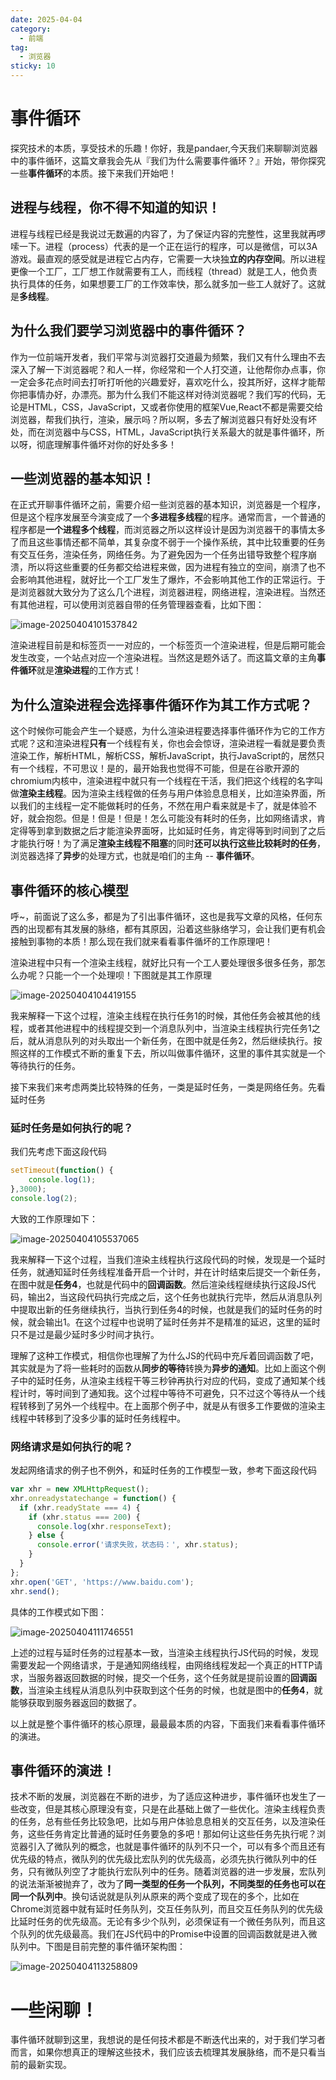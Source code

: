 ```yaml
---
date: 2025-04-04
category:
  - 前端
tag:
  - 浏览器
sticky: 10
---
```


# 事件循环

探究技术的本质，享受技术的乐趣！你好，我是pandaer,今天我们来聊聊浏览器中的事件循环，这篇文章我会先从『我们为什么需要事件循环？』开始，带你探究一些**事件循环**的本质。接下来我们开始吧！

## 进程与线程，你不得不知道的知识！

进程与线程已经是我说过无数遍的内容了，为了保证内容的完整性，这里我就再啰嗦一下。进程（process）代表的是一个正在运行的程序，可以是微信，可以3A游戏。最直观的感受就是进程它占内存，它需要一大块独**立的内存空间**。所以进程更像一个工厂，工厂想工作就需要有工人，而线程（thread）就是工人，他负责执行具体的任务，如果想要工厂的工作效率快，那么就多加一些工人就好了。这就是**多线程**。

## 为什么我们要学习浏览器中的事件循环？

作为一位前端开发者，我们平常与浏览器打交道最为频繁，我们又有什么理由不去深入了解一下浏览器呢？和人一样，你经常和一个人打交道，让他帮你办点事，你一定会多花点时间去打听打听他的兴趣爱好，喜欢吃什么，投其所好，这样才能帮你把事情办好，办漂亮。那为什么我们不能这样对待浏览器呢？我们写的代码，无论是HTML，CSS，JavaScript，又或者你使用的框架Vue,React不都是需要交给浏览器，帮我们执行，渲染，展示吗？所以啊，多去了解浏览器只有好处没有坏处，而在浏览器中与CSS，HTML，JavaScript执行关系最大的就是事件循环，所以呀，彻底理解事件循坏对你的好处多多！

## 一些浏览器的基本知识！

在正式开聊事件循环之前，需要介绍一些浏览器的基本知识，浏览器是一个程序，但是这个程序发展至今演变成了一个**多进程多线程**的程序。通常而言，一个普通的程序都是**一个进程多个线程**，而浏览器之所以这样设计是因为浏览器干的事情太多了而且这些事情还都不简单，其复杂度不弱于一个操作系统，其中比较重要的任务有交互任务，渲染任务，网络任务。为了避免因为一个任务出错导致整个程序崩溃，所以将这些重要的任务都交给进程来做，因为进程有独立的空间，崩溃了也不会影响其他进程，就好比一个工厂发生了爆炸，不会影响其他工作的正常运行。于是浏览器就大致分为了这么几个进程，浏览器进程，网络进程，渲染进程。当然还有其他进程，可以使用浏览器自带的任务管理器查看，比如下图：

![image-20250404101537842](./images/image-20250404101537842.png)

渲染进程目前是和标签页一一对应的，一个标签页一个渲染进程，但是后期可能会发生改变，一个站点对应一个渲染进程。当然这是题外话了。而这篇文章的主角**事件循环**就是**渲染进程**的工作方式！

## 为什么渲染进程会选择事件循环作为其工作方式呢？

这个时候你可能会产生一个疑惑，为什么渲染进程要选择事件循环作为它的工作方式呢？这和渲染进程**只有**一个线程有关，你也会会惊讶，渲染进程一看就是要负责渲染工作，解析HTML，解析CSS，解析JavaScript，执行JavaScript的，居然只有一个线程，不可思议！是的，最开始我也觉得不可能，但是在谷歌开源的chromium内核中，渲染进程中就只有一个线程在干活，我们把这个线程的名字叫做**渲染主线程**。因为渲染主线程做的任务与用户体验息息相关，比如渲染界面，所以我们的主线程一定不能做耗时的任务，不然在用户看来就是卡了，就是体验不好，就会抱怨。但是！但是！但是！怎么可能没有耗时的任务，比如网络请求，肯定得等到拿到数据之后才能渲染界面呀，比如延时任务，肯定得等到时间到了之后才能执行呀！为了满足**渲染主线程不阻塞**的同时**还可以执行这些比较耗时的任务**，浏览器选择了**异步**的处理方式，也就是咱们的主角 -- **事件循环**。

## 事件循环的核心模型

呼~，前面说了这么多，都是为了引出事件循环，这也是我写文章的风格，任何东西的出现都有其发展的脉络，都有其原因，沿着这些脉络学习，会让我们更有机会接触到事物的本质！那么现在我们就来看看事件循坏的工作原理吧！

渲染进程中只有一个渲染主线程，就好比只有一个工人要处理很多很多任务，那怎么办呢？只能一个一个处理呗！下图就是其工作原理

![image-20250404104419155](./images/image-20250404104419155.png)

我来解释一下这个过程，渲染主线程在执行任务1的时候，其他任务会被其他的线程，或者其他进程中的线程提交到一个消息队列中，当渲染主线程执行完任务1之后，就从消息队列的对头取出一个新任务，在图中就是任务2，然后继续执行。按照这样的工作模式不断的重复下去，所以叫做事件循环，这里的事件其实就是一个等待执行的任务。

接下来我们来考虑两类比较特殊的任务，一类是延时任务，一类是网络任务。先看延时任务

### 延时任务是如何执行的呢？

我们先考虑下面这段代码

```js
setTimeout(function() {
    console.log(1);
},3000);
console.log(2);
```

大致的工作原理如下：

![image-20250404105537065](./images/image-20250404105537065.png)

我来解释一下这个过程，当我们渲染主线程执行这段代码的时候，发现是一个延时任务，就通知延时任务线程准备开启一个计时，并在计时结束后提交一个新任务，在图中就是**任务4**，也就是代码中的**回调函数**。然后渲染线程继续执行这段JS代码，输出2，当这段代码执行完成之后，这个任务也就执行完毕，然后从消息队列中提取出新的任务继续执行，当执行到任务4的时候，也就是我们的延时任务的时候，就会输出1。在这个过程中也说明了延时任务并不是精准的延迟，这里的延时只不是过是最少延时多少时间才执行。

理解了这种工作模式，相信你也理解了为什么JS的代码中充斥着回调函数了吧，其实就是为了将一些耗时的函数从**同步的等待**转换为**异步的通知**。比如上面这个例子中的延时任务，从渲染主线程干等三秒钟再执行对应的代码，变成了通知某个线程计时，等时间到了通知我。这个过程中等待不可避免，只不过这个等待从一个线程转移到了另外一个线程中。在上面那个例子中，就是从有很多工作要做的渲染主线程中转移到了没多少事的延时任务线程中。

### 网络请求是如何执行的呢？

发起网络请求的例子也不例外，和延时任务的工作模型一致，参考下面这段代码

```js
var xhr = new XMLHttpRequest();
xhr.onreadystatechange = function() {
  if (xhr.readyState === 4) {
    if (xhr.status === 200) {
      console.log(xhr.responseText);
    } else {
      console.error('请求失败，状态码：', xhr.status);
    }
  }
};
xhr.open('GET', 'https://www.baidu.com');
xhr.send();
```

具体的工作模式如下图：

![image-20250404111746551](./images/image-20250404111746551.png)



上述的过程与延时任务的过程基本一致，当渲染主线程执行JS代码的时候，发现需要发起一个网络请求，于是通知网络线程，由网络线程发起一个真正的HTTP请求，当服务器返回数据的时候，提交一个任务，这个任务就是提前设置的**回调函数**，当渲染主线程从消息队列中获取到这个任务的时候，也就是图中的**任务4**，就能够获取到服务器返回的数据了。

以上就是整个事件循环的核心原理，最最最本质的内容，下面我们来看看事件循环的演进。

## 事件循环的演进！

技术不断的发展，浏览器在不断的进步，为了适应这种进步，事件循环也发生了一些改变，但是其核心原理没有变，只是在此基础上做了一些优化。渲染主线程负责的任务，总有些任务比较急吧，比如与用户体验息息相关的交互任务，以及渲染任务，这些任务肯定比普通的延时任务要急的多吧！那如何让这些任务先执行呢？浏览器引入了微队列的概念，也就是事件循环的队列不只一个，可以有多个而且还有优先级的特点，微队列的优先级比宏队列的优先级高，必须先执行微队列中的任务，只有微队列空了才能执行宏队列中的任务。随着浏览器的进一步发展，宏队列的说法渐渐被抛弃了，改为了**同一类型的任务一个队列，不同类型的任务也可以在同一个队列中**。换句话说就是队列从原来的两个变成了现在的多个，比如在Chrome浏览器中就有延时任务队列，交互任务队列，而且交互任务队列的优先级比延时任务的优先级高。无论有多少个队列，必须保证有一个微任务队列，而且这个队列的优先级最高。我们在JS代码中的Promise中设置的回调函数就是进入微队列中。下图是目前完整的事件循环架构图：

![image-20250404113258809](./images/image-20250404113258809.png)

# 一些闲聊！

事件循环就聊到这里，我想说的是任何技术都是不断迭代出来的，对于我们学习者而言，如果你想真正的理解这些技术，我们应该去梳理其发展脉络，而不是只看当前的最新实现。















































